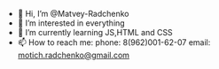 - 👋 Hi, I’m @Matvey-Radchenko
- 👀 I’m interested in everything
- 🌱 I’m currently learning JS,HTML and CSS
- 📫 How to reach me:
      phone: 8(962)001-62-07
      email: motich.radchenko@gmail.com

<!---
Matvey-Radchenko/Matvey-Radchenko is a ✨ special ✨ repository because its `README.md` (this file) appears on your GitHub profile.
You can click the Preview link to take a look at your changes.
--->

